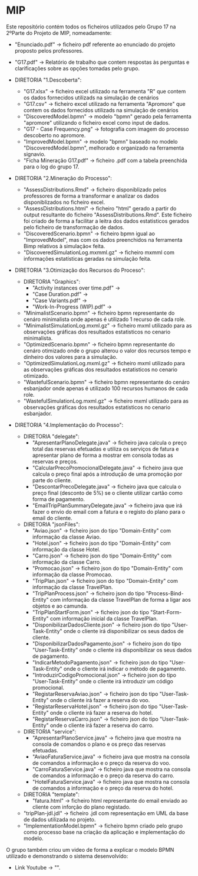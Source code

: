 # MIP
Este repositório contém todos os ficheiros utilizados pelo Grupo 17 na 2ºParte do Projeto de MIP, nomeadamente:

- "Enunciado.pdf" -> ficheiro pdf referente ao enunciado do projeto proposto pelos professores.
- "G17.pdf" -> Relatório de trabalho que contem respostas às perguntas e clarificações sobre as opções tomadas pelo grupo.

- DIRETORIA "1.Descoberta":
  - "G17.xlsx" -> ficheiro excel utilizado na ferramenta "R" que contem os dados fornecidos utilizads na simulação de cenários
  - "G17.csv" -> ficheiro excel utilizado na ferramenta "Apromore" que contem os dados fornecidos utilizads na simulação de cenários
  - "DiscoveredModel.bpmn" -> modelo "bpmn" gerado pela ferramenta "apromore" utilizando o ficheiro excel como input de dados.
  - "G17 - Case Frequency.png" -> fotografia com imagem do processo descoberto no apromore.
  - "ImprovedModel.bpmn" -> modelo "bpmn" baseado no modelo "DiscoveredModel.bpmn", melhorado e organizado na ferramenta signavio.
  - "Ficha Mineração G17.pdf" -> ficheiro .pdf com a tabela preenchida para o log do grupo 17.

- DIRETORIA "2.Mineração do Processo":
  - "AssessDistributions.Rmd" -> ficheiro disponiblizado pelos professores de forma a transformar e analizar os dados disponiblizados no ficheiro excel.
  - "AssessDistributions.html" -> ficheiro "html" gerado a partir do output resultante do ficheiro "AssessDistributions.Rmd". Este ficheiro foi criado de forma a facilitar a leitra dos dados estatisticos gerados pelo ficheiro de transformação de dados.
  - "DiscoveredScenario.bpmn" -> ficheiro bpmn igual ao "ImprovedModel", mas com os dados preenchidos na ferramenta Bimp relativos à simulação« feita.
  - "DiscoveredSimulationLog.mxmml.gz" -> ficheiro mxmml com informações estatísticas geradas na simulação feita.

- DIRETORIA "3.Otimização dos Recursos do Proceso":
  - DIRETORIA "Graphics":
    - "Activity instances over time.pdf" -> 
    - "Case Duration.pdf" -> 
    - "Case Variants.pdf" -> 
    - "Work-In-Progress (WIP).pdf" -> 
  - "MinimalistScenario.bpmn" -> ficheiro bpmn representante do cenáro minimalista onde apenas é utilizado 1 recurso de cada role.
  - "MinimalistSimulationLog.mxml.gz" -> ficheiro mxml utilizado para as observações gráficas dos resultados estatisticos no cenario minimalista.
  - "OptimizedScenario.bpmn" -> ficheiro bpmn representante do cenáro otimizado onde o grupo alterou o valor dos recursos tempo e dinheiro dos valores para a simulação.
  - "OptimizedSimulationLog.mxml.gz" -> ficheiro mxml utilizado para as observações gráficas dos resultados estatisticos no cenario otimizado.
  - "WastefulScenario.bpmn" -> ficheiro bpmn representante do cenáro esbanjador onde apenas é utilizado 100 recursos humanos de cada role.
  - "WastefulSimulationLog.mxml.gz" -> ficheiro mxml utilizado para as observações gráficas dos resultados estatisticos no cenario esbanjador.

- DIRETORIA "4.Implementação do Processo":
  - DIRETORIA "delegate":
    - "ApresentarPlanoDelegate.java" -> ficheiro java calcula o preço total das reservas efetuadas e utiliza os serviços de fatura e apresentar plano de forma a mostrar em consola todas as reservas e preços.
    - "CalcularPrecoPromocionalDelegate.java" -> ficheiro java que calcula o preço final após a introdução de uma promoção por parte do cliente.
    - "DescontarPrecoDelegate.java" -> ficheiro java que calcula o preço final (desconto de 5%) se o cliente utilizar cartão como forma de pagamento.
    - "EmailTripPlanSummaryDelegate.java" -> ficheiro java que irá fazer o envio do email com a fatura e o registo do plano para o email do cliente.
  - DIRETORIA "jsonFiles":
    - "Aviao.json" -> ficheiro json do tipo "Domain-Entity" com informação da classe Aviao.
    - "Hotel.json" -> ficheiro json do tipo "Domain-Entity" com informação da classe Hotel.
    - "Carro.json" -> ficheiro json do tipo "Domain-Entity" com informação da classe Carro.
    - "Promocao.json" -> ficheiro json do tipo "Domain-Entity" com informação da classe Promocao.
    - "TripPlan.json" -> ficheiro json do tipo "Domain-Entity" com informação da classe TravelPlan.
    - "TripPlanProcess.json" -> ficheiro json do tipo "Process-Bind-Entity" com informação da classe TravelPlan de forma a ligar aos objetos e ao camunda.
    - "TripPlanStartForm.json" -> ficheiro json do tipo "Start-Form-Entity" com informação inicial da classe TravelPlan.
    - "DisponibilizarDadosCliente.json" -> ficheiro json do tipo "User-Task-Entity" onde o cliente irá disponibilizar os seus dados de cliente.
    - "DisponibilizarDadosPagamento.json" -> ficheiro json do tipo "User-Task-Entity" onde o cliente irá disponibilizar os seus dados de pagamento.
    - "IndicarMetodoPagamento.json" -> ficheiro json do tipo "User-Task-Entity" onde o cliente irá indicar o método de pagamento.
    - "IntroduzirCodigoPromocional.json" -> ficheiro json do tipo "User-Task-Entity" onde o cliente irá introduzir um código promocional.
    - "RegistarReservaAviao.json" -> ficheiro json do tipo "User-Task-Entity" onde o cliente irá fazer a reserva do voo.
    - "RegistarReservaHotel.json" -> ficheiro json do tipo "User-Task-Entity" onde o cliente irá fazer a reserva do hotel.
    - "RegistarReservaCarro.json" -> ficheiro json do tipo "User-Task-Entity" onde o cliente irá fazer a reserva do carro.
  - DIRETORIA "service":
    - "ApresentarPlanoService.java" -> ficheiro java que mostra na consola de comandos o plano e os preço das reservas efetuadas.
    - "AviaoFaturaService.java" -> ficheiro java que mostra na consola de comandos a informação e o preço da reserva do voo.
    - "CarroFaturaService.java" -> ficheiro java que mostra na consola de comandos a informação e o preço da reserva do carro.
    - "HotelFaturaService.java" -> ficheiro java que mostra na consola de comandos a informação e o preço da reserva do hotel.
  - DIRETORIA "template":
    - "fatura.html" -> ficheiro html representante do email enviado ao cliente com inforção do plano registado.
  - "tripPlan-jdl.jdl" -> ficheiro .jdl com representação em UML da base de dados utilizada no projeto.
  - "ImplementationModel.bpmn" -> ficheiro bpmn criado pelo grupo como processo base na criação da aplicação e implementação do modelo.

O grupo também criou um video de forma a explicar o modelo BPMN utilizado e demonstrando o sistema desenvolvido:
- Link Youtube -> "".
